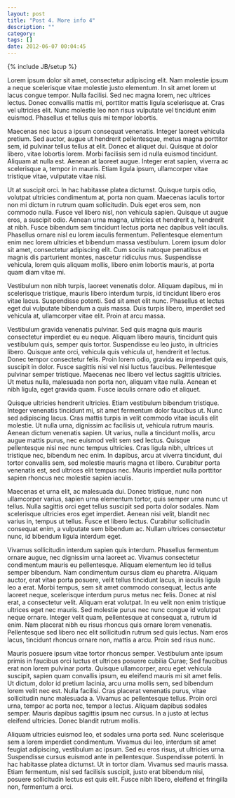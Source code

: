 ```yaml
---
layout: post
title: "Post 4. More info 4"
description: ""
category: 
tags: []
date: 2012-06-07 00:04:45 
---
```

{% include JB/setup %}

Lorem ipsum dolor sit amet, consectetur adipiscing elit. Nam molestie ipsum a neque scelerisque vitae molestie justo elementum. In sit amet lorem ut lacus congue tempor. Nulla facilisi. Sed nec magna lorem, nec ultrices lectus. Donec convallis mattis mi, porttitor mattis ligula scelerisque at. Cras vel ultricies elit. Nunc molestie leo non risus vulputate vel tincidunt enim euismod. Phasellus et tellus quis mi tempor lobortis.

Maecenas nec lacus a ipsum consequat venenatis. Integer laoreet vehicula pretium. Sed auctor, augue ut hendrerit pellentesque, metus magna porttitor sem, id pulvinar tellus tellus at elit. Donec et aliquet dui. Quisque at dolor libero, vitae lobortis lorem. Morbi facilisis sem id nulla euismod tincidunt. Aliquam at nulla est. Aenean at laoreet augue. Integer erat sapien, viverra ac scelerisque a, tempor in mauris. Etiam ligula ipsum, ullamcorper vitae tristique vitae, vulputate vitae nisi.

Ut at suscipit orci. In hac habitasse platea dictumst. Quisque turpis odio, volutpat ultricies condimentum at, porta non quam. Maecenas iaculis tortor non mi dictum in rutrum quam sollicitudin. Duis eget eros sem, non commodo nulla. Fusce vel libero nisl, non vehicula sapien. Quisque ut augue eros, a suscipit odio. Aenean urna magna, ultricies et hendrerit a, hendrerit at nibh. Fusce bibendum sem tincidunt lectus porta nec dapibus velit iaculis. Phasellus ornare nisl eu lorem iaculis fermentum. Pellentesque elementum enim nec lorem ultricies et bibendum massa vestibulum. Lorem ipsum dolor sit amet, consectetur adipiscing elit. Cum sociis natoque penatibus et magnis dis parturient montes, nascetur ridiculus mus. Suspendisse vehicula, lorem quis aliquam mollis, libero enim lobortis mauris, at porta quam diam vitae mi.

Vestibulum non nibh turpis, laoreet venenatis dolor. Aliquam dapibus, mi in scelerisque tristique, mauris libero interdum turpis, id tincidunt libero eros vitae lacus. Suspendisse potenti. Sed sit amet elit nunc. Phasellus et lectus eget dui vulputate bibendum a quis massa. Duis turpis libero, imperdiet sed vehicula at, ullamcorper vitae elit. Proin at arcu massa.

Vestibulum gravida venenatis pulvinar. Sed quis magna quis mauris consectetur imperdiet eu eu neque. Aliquam libero mauris, tincidunt quis vestibulum quis, semper quis tortor. Suspendisse eu leo justo, in ultricies libero. Quisque ante orci, vehicula quis vehicula ut, hendrerit et lectus. Donec tempor consectetur felis. Proin lorem odio, gravida eu imperdiet quis, suscipit in dolor. Fusce sagittis nisi vel nisi luctus faucibus. Pellentesque pulvinar semper tristique. Maecenas nec libero vel lectus sagittis ultricies. Ut metus nulla, malesuada non porta non, aliquam vitae nulla. Aenean et nibh ligula, eget gravida quam. Fusce iaculis ornare odio et aliquet.

Quisque ultricies hendrerit ultricies. Etiam vestibulum bibendum tristique. Integer venenatis tincidunt mi, sit amet fermentum dolor faucibus ut. Nunc sed adipiscing lacus. Cras mattis turpis in velit commodo vitae iaculis elit molestie. Ut nulla urna, dignissim ac facilisis ut, vehicula rutrum mauris. Aenean dictum venenatis sapien. Ut varius, nulla a tincidunt mollis, arcu augue mattis purus, nec euismod velit sem sed lectus. Quisque pellentesque nisi nec nunc tempus ultricies. Cras ligula nibh, ultrices ut tristique nec, bibendum nec enim. In dapibus, arcu at viverra tincidunt, dui tortor convallis sem, sed molestie mauris magna et libero. Curabitur porta venenatis est, sed ultrices elit tempus nec. Mauris imperdiet nulla porttitor sapien rhoncus nec molestie sapien iaculis.

Maecenas et urna elit, ac malesuada dui. Donec tristique, nunc non ullamcorper varius, sapien urna elementum tortor, quis semper urna nunc ut tellus. Nulla sagittis orci eget tellus suscipit sed porta dolor sodales. Nam scelerisque ultricies eros eget imperdiet. Aenean nisi velit, blandit nec varius in, tempus ut tellus. Fusce et libero lectus. Curabitur sollicitudin consequat enim, a vulputate sem bibendum ac. Nullam ultrices consectetur nunc, id bibendum ligula interdum eget.

Vivamus sollicitudin interdum sapien quis interdum. Phasellus fermentum ornare augue, nec dignissim urna laoreet ac. Vivamus consectetur condimentum mauris eu pellentesque. Aliquam elementum leo id tellus semper bibendum. Nam condimentum cursus diam eu pharetra. Aliquam auctor, erat vitae porta posuere, velit tellus tincidunt lacus, in iaculis ligula leo a erat. Morbi tempus, sem sit amet commodo consequat, lectus ante laoreet neque, scelerisque interdum purus metus nec felis. Donec at nisl erat, a consectetur velit. Aliquam erat volutpat. In eu velit non enim tristique ultrices eget nec mauris. Sed molestie purus nec nunc congue id volutpat neque ornare. Integer velit quam, pellentesque at consequat a, rutrum id enim. Nam placerat nibh eu risus rhoncus quis ornare lorem venenatis. Pellentesque sed libero nec elit sollicitudin rutrum sed quis lectus. Nam eros lacus, tincidunt rhoncus ornare non, mattis a arcu. Proin sed risus nunc.

Mauris posuere ipsum vitae tortor rhoncus semper. Vestibulum ante ipsum primis in faucibus orci luctus et ultrices posuere cubilia Curae; Sed faucibus erat non lorem pulvinar porta. Quisque ullamcorper, arcu eget vehicula suscipit, sapien quam convallis ipsum, eu eleifend mauris mi sit amet felis. Ut dictum, dolor id pretium lacinia, arcu urna mollis sem, sed bibendum lorem velit nec est. Nulla facilisi. Cras placerat venenatis purus, vitae sollicitudin nunc malesuada a. Vivamus ac pellentesque tellus. Proin orci urna, tempor ac porta nec, tempor a lectus. Aliquam dapibus sodales semper. Mauris dapibus sagittis ipsum nec cursus. In a justo at lectus eleifend ultricies. Donec blandit rutrum mollis.

Aliquam ultricies euismod leo, et sodales urna porta sed. Nunc scelerisque sem a lorem imperdiet condimentum. Vivamus dui leo, interdum sit amet feugiat adipiscing, vestibulum ac ipsum. Sed eu eros risus, ut ultricies urna. Suspendisse cursus euismod ante in pellentesque. Suspendisse potenti. In hac habitasse platea dictumst. Ut in tortor diam. Vivamus sed mauris massa. Etiam fermentum, nisl sed facilisis suscipit, justo erat bibendum nisi, posuere sollicitudin lectus est quis elit. Fusce nibh libero, eleifend et fringilla non, fermentum a orci.